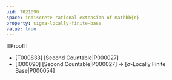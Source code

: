 ```yaml
---
uid: T021090
space: indiscrete-rational-extension-of-mathbb{r}
property: sigma-locally-finite-base
value: true
---
```

[[Proof]]

* [T000833] [Second Countable|P000027]
* [I000090] [Second Countable|P000027] => [$\sigma$-Locally Finite Base|P000054]

